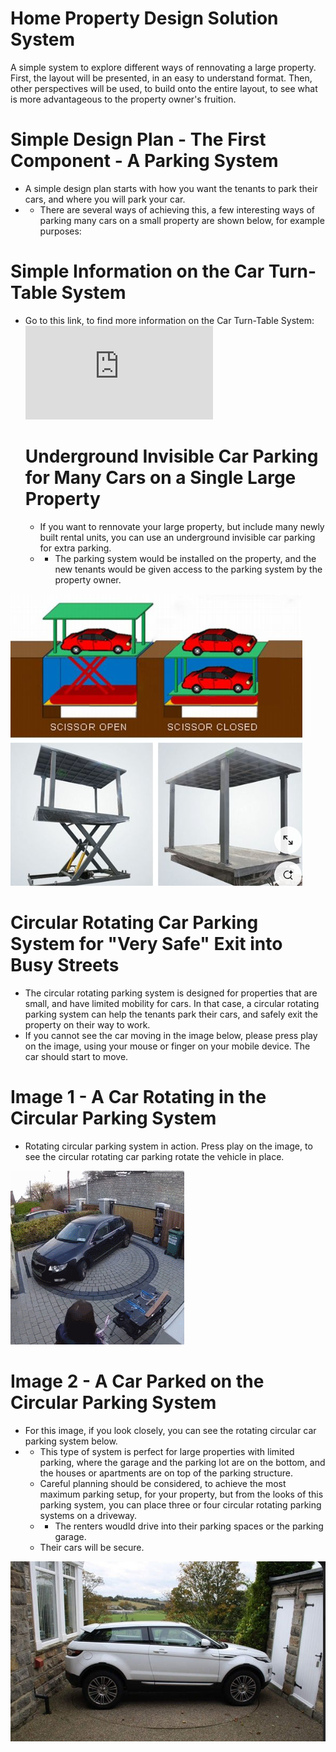 # Home Property Design Solution System

A simple system to explore different ways of rennovating a large property. First, the layout will be presented, in an easy to understand format. Then, other perspectives will be used, to build onto the entire layout, to see what is more advantageous to the property owner's fruition.

# Simple Design Plan - The First Component - A Parking System
- A simple design plan starts with how you want the tenants to park their cars, and where you will park your car.
- - There are several ways of achieving this, a few interesting ways of parking many cars on a small property are shown below, for example purposes:


# Simple Information on the Car Turn-Table System
- Go to this link, to find more information on the Car Turn-Table System: ![CAR TURN-TABLE SYSTEM INFORMATION](https://github.com/edorejel/electrical_engineering/blob/main/Car_Turn-Table_Parking_System/readme.md)

  # Underground Invisible Car Parking for Many Cars on a Single Large Property
  - If you want to rennovate your large property, but include many newly built rental units, you can use an underground invisible car parking for extra parking.
  - - The parking system would be installed on the property, and the new tenants would be given access to the parking system by the property owner.
   
![Invisible Car Parking System for Rental Property](https://github.com/edorejel/electrical_engineering/blob/main/Home_Property_Design_Solution_System/images/Screenshot%202025-02-19%20003115.png)
      

# Circular Rotating Car Parking System for "Very Safe" Exit into Busy Streets
- The circular rotating parking system is designed for properties that are small, and have limited mobility for cars. In that case, a circular rotating parking system can help the tenants park their cars, and safely exit the property on their way to work.
- If you cannot see the car moving in the image below, please press play on the image, using your mouse or finger on your mobile device. The car should start to move.

# Image 1 - A Car Rotating in the Circular Parking System
- Rotating circular parking system in action. Press play on the image, to see the circular rotating car parking rotate the vehicle in place.

![circular rotating car parking system](https://github.com/edorejel/electrical_engineering/blob/main/Home_Property_Design_Solution_System/images/rotating_car_parking_system.gif)


# Image 2 - A Car Parked on the Circular Parking System
- For this image, if you look closely, you can see the rotating circular car parking system below.
- - This type of system is perfect for large properties with limited parking, where the garage and the parking lot are on the bottom, and the houses or apartments are on top of the parking structure.
  - Careful planning should be considered, to achieve the most maximum parking setup, for your property, but from the looks of this parking system, you can place three or four circular rotating parking systems on a driveway.
  - - The renters woudld drive into their parking spaces or the parking garage.
  - Their cars will be secure.

![circular rotating parking system](https://github.com/edorejel/electrical_engineering/blob/main/Home_Property_Design_Solution_System/images/Screenshot%202025-02-19%20004528.png)

